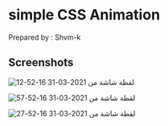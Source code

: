 # simple CSS Animation 

Prepared by : Shvm-k


## Screenshots

![لقطة شاشة من 2021-03-31 16-52-12](https://user-images.githubusercontent.com/41121235/113157320-764aa680-9243-11eb-906b-21ebe324e8c0.png)

![لقطة شاشة من 2021-03-31 16-52-57](https://user-images.githubusercontent.com/41121235/113157357-7cd91e00-9243-11eb-8526-fa56e125871c.png)

![لقطة شاشة من 2021-03-31 16-52-27](https://user-images.githubusercontent.com/41121235/113157393-86fb1c80-9243-11eb-9e28-5f64dd74b2ee.png)

